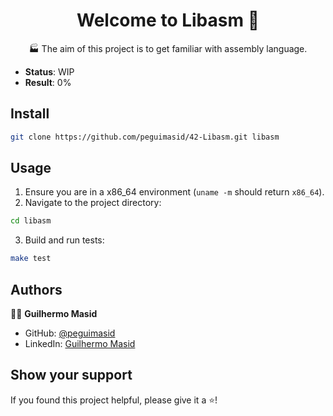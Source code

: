 <h1 align="center">Welcome to Libasm 👋</h1>
<p align="center">🏭 The aim of this project is to get familiar with assembly language.</p>

- **Status**: WIP 
- **Result**: 0%

## Install

```sh
git clone https://github.com/peguimasid/42-Libasm.git libasm
```

## Usage

1. Ensure you are in a x86_64 environment (`uname -m` should return `x86_64`).
2. Navigate to the project directory:
  ```sh
  cd libasm
  ```
3. Build and run tests:
  ```sh
  make test
  ```

## Authors

👦🏼 **Guilhermo Masid**

- GitHub: [@peguimasid](https://github.com/peguimasid)
- LinkedIn: [Guilhermo Masid](https://linkedin.com/in/guilhermo-masid-494677b8)

## Show your support

If you found this project helpful, please give it a ⭐️!


